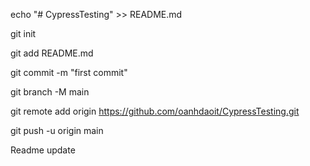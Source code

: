 echo "# CypressTesting" >> README.md

git init

git add README.md

git commit -m "first commit"

git branch -M main

git remote add origin https://github.com/oanhdaoit/CypressTesting.git

git push -u origin main

Readme update